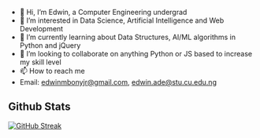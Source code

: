 - 👋 Hi, I’m Edwin, a Computer Engineering undergrad
- 👀 I’m interested in Data Science, Artificial Intelligence and Web Development
- 🌱 I’m currently learning about Data Structures, AI/ML algorithms in Python and jQuery
- 💞️ I’m looking to collaborate on anything Python or JS based to increase my skill level
- 📫 How to reach me
-   Email: edwinmbonyjr@gmail.com, edwin.ade@stu.cu.edu.ng

## Github Stats
[![GitHub Streak](https://streak-stats.demolab.com/?user=DenverCoder1)](https://git.io/streak-stats)
<!---
valentino7504/valentino7504 is a ✨ special ✨ repository because its `README.md` (this file) appears on your GitHub profile.
You can click the Preview link to take a look at your changes.
--->
